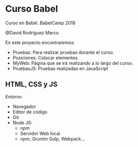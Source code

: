 # Curso Babel
Curso en Babel. BabelCamp 2018

@David Rodríguez Marco

En este proyecto encontraremos:

* Pruebas: Para realizar pruebas durante el curso.
* Posiciones: Colocar elementos.
* MyWeb: Página que se irá realizando a lo largo del curso.
* PruebasJS: Pruebas realizadas en JavaScript



## HTML, CSS y JS

*Entorno*

* Navegador
* Editor de código
* Git
* Node JS:
    * npm
    * Servidor Web local
    * npm, Gruntm Gulp, Webpack...